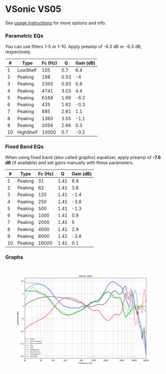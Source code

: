 # VSonic VS05
See [usage instructions](https://github.com/jaakkopasanen/AutoEq#usage) for more options and info.

### Parametric EQs
You can use filters 1-5 or 1-10. Apply preamp of -6.3 dB or -6.3 dB, respectively.

|   # | Type      |   Fc (Hz) |    Q |   Gain (dB) |
|-----|-----------|-----------|------|-------------|
|   1 | LowShelf  |       105 | 0.7  |         6.4 |
|   2 | Peaking   |       198 | 0.53 |        -4   |
|   3 | Peaking   |      2300 | 0.83 |         5.8 |
|   4 | Peaking   |      4741 | 3.03 |         4.4 |
|   5 | Peaking   |      6168 | 1.66 |        -6.2 |
|   6 | Peaking   |       435 | 1.62 |        -0.3 |
|   7 | Peaking   |       885 | 2.61 |         1.1 |
|   8 | Peaking   |      1360 | 3.55 |        -1.1 |
|   9 | Peaking   |      2056 | 2.66 |         0.3 |
|  10 | HighShelf |     10000 | 0.7  |        -0.2 |

### Fixed Band EQs
When using fixed band (also called graphic) equalizer, apply preamp of **-7.6 dB** (if available) and set gains manually with these parameters.

|   # | Type    |   Fc (Hz) |    Q |   Gain (dB) |
|-----|---------|-----------|------|-------------|
|   1 | Peaking |        31 | 1.41 |         6.9 |
|   2 | Peaking |        62 | 1.41 |         3.8 |
|   3 | Peaking |       125 | 1.41 |        -1.4 |
|   4 | Peaking |       250 | 1.41 |        -3.8 |
|   5 | Peaking |       500 | 1.41 |        -1.3 |
|   6 | Peaking |      1000 | 1.41 |         0.9 |
|   7 | Peaking |      2000 | 1.41 |         5   |
|   8 | Peaking |      4000 | 1.41 |         2.9 |
|   9 | Peaking |      8000 | 1.41 |        -3.8 |
|  10 | Peaking |     16000 | 1.41 |         0.1 |

### Graphs
![](./VSonic%20VS05.png)
